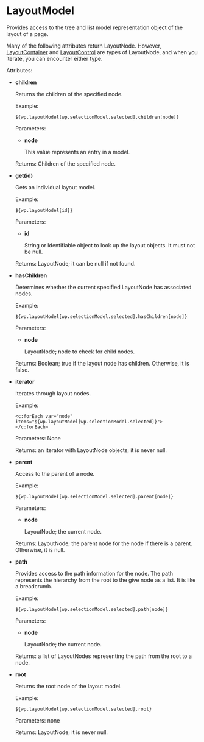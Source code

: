 # LayoutModel

Provides access to the tree and list model representation object of the layout of a page.

Many of the following attributes return LayoutNode. However, [LayoutContainer](../layout_model/themeopt_el_bean_lay_container.md) and [LayoutControl](themeopt_el_bean_lay_control.md) are types of LayoutNode, and when you iterate, you can encounter either type.

Attributes:

-   **children**

    Returns the children of the specified node.

    Example:

    ```
    ${wp.layoutModel[wp.selectionModel.selected].children[node]}
    ```

    Parameters:

    -   **node**

        This value represents an entry in a model.

    Returns: Children of the specified node.

-   **get\(id\)**

    Gets an individual layout model.

    Example:

    ```
    ${wp.layoutModel[id]}
    
    ```

    Parameters:

    -   **id**

        String or Identifiable object to look up the layout objects. It must not be null.

    Returns: LayoutNode; it can be null if not found.

-   **hasChildren**

    Determines whether the current specified LayoutNode has associated nodes.

    Example:

    ```
    ${wp.layoutModel[wp.selectionModel.selected].hasChildren[node]}
    ```

    Parameters:

    -   **node**

        LayoutNode; node to check for child nodes.

    Returns: Boolean; true if the layout node has children. Otherwise, it is false.

-   **iterator**

    Iterates through layout nodes.

    Example:

    ```
    <c:forEach var="node" items="${wp.layoutModel[wp.selectionModel.selected]}">
    </c:forEach>
    ```

    Parameters: None

    Returns: an iterator with LayoutNode objects; it is never null.

-   **parent**

    Access to the parent of a node.

    Example:

    ```
    ${wp.layoutModel[wp.selectionModel.selected].parent[node]}
    ```

    Parameters:

    -   **node**

        LayoutNode; the current node.

    Returns: LayoutNode; the parent node for the node if there is a parent. Otherwise, it is null.

-   **path**

    Provides access to the path information for the node. The path represents the hierarchy from the root to the give node as a list. It is like a breadcrumb.

    Example:

    ```
    ${wp.layoutModel[wp.selectionModel.selected].path[node]}
    ```

    Parameters:

    -   **node**

        LayoutNode; the current node.

    Returns: a list of LayoutNodes representing the path from the root to a node.

-   **root**

    Returns the root node of the layout model.

    Example:

    ```
    ${wp.layoutModel[wp.selectionModel.selected].root}
    ```

    Parameters: none

    Returns: LayoutNode; it is never null.


